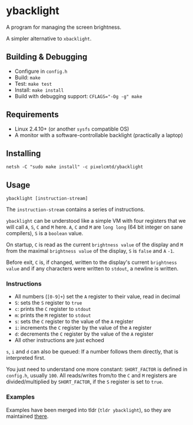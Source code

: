 # ybacklight

A program for managing the screen brightness.

A simpler alternative to `xbacklight`.

## Building & Debugging

* Configure in `config.h`
* Build: `make`
* Test: `make test`
* Install: `make install`
* Build with debugging support: `CFLAGS="-Og -g" make`

## Requirements

* Linux 2.4.10+ (or another `sysfs` compatible OS)
* A monitor with a software-controllable backlight (practically a laptop)

## Installing

`netsh -C "sudo make install" -c pixelcmtd/ybacklight`

## Usage

`ybacklight [instruction-stream]`

The `instruction-stream` contains a series of instructions.

`ybacklight` can be understood like a simple VM with four registers that we will
call `A`, `S`, `C` and `M` here. `A`, `C` and `M` are `long long`
(64 bit integer on sane compilers), `S` is a `boolean` value.

On startup, `C` is read as the current `brightness value` of the display and `M`
from the maximal `brightness value` of the display, `S` is `false` and `A` `-1`.

Before exit, `C` is, if changed, written to the display's current
`brightness value` and if any characters were written to `stdout`, a newline is
written.

### Instructions

* All numbers (`[0-9]+`) set the `A` register to their value, read in decimal
* `S`: sets the `S` register to `true`
* `c`: prints the `C` register to `stdout`
* `m`: prints the `M` register to `stdout`
* `s`: sets the `C` register to the value of the `A` register
* `i`: increments the `C` register by the value of the `A` register
* `d`: decrements the `C` register by the value of the `A` register
* All other instructions are just echoed

`s`, `i` and `d` can also be queued: If a number follows them directly, that is
interpreted first.

You just need to understand one more constant: `SHORT_FACTOR` is defined in
`config.h`, usually `100`. All reads/writes from/to the `C` and `M` registers
are divided/multiplied by `SHORT_FACTOR`, if the `S` register is set to `true`.

### Examples

Examples have been merged into tldr (`tldr ybacklight`), so they are maintained
[there](https://github.com/tldr-pages/tldr/blob/main/pages/common/ybacklight.md).
